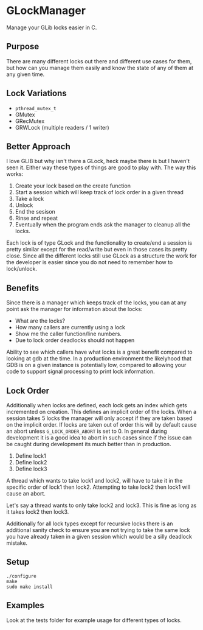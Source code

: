 # GLockManager
Manage your GLib locks easier in C.

## Purpose

There are many different locks out there and different use cases for them,
but how can you manage them easily and know the state of any of
them at any given time.

## Lock Variations
* `pthread_mutex_t`
* GMutex
* GRecMutex
* GRWLock (multiple readers / 1 writer)

## Better Approach
I love GLIB but why isn't there a GLock, heck maybe there is but I haven't seen
it. Either way these types of things are good to play with. The way this works:

1. Create your lock based on the create function
2. Start a session which will keep track of lock order in a given thread
3. Take a lock
4. Unlock
5. End the sesison
6. Rinse and repeat
7. Eventually when the program ends ask the manager to cleanup all the locks.

Each lock is of type GLock and the functionality to create/end a session is pretty
similar except for the read/write but even in those cases its pretty close.
Since all the different locks still use GLock as a structure the work for the developer
is easier since you do not need to remember how to lock/unlock.

## Benefits
Since there is a manager which keeps track of the locks, you can at any point ask the
manager for information about the locks:
* What are the locks?
* How many callers are currently using a lock
* Show me the caller function/line numbers.
* Due to lock order deadlocks should not happen

Ability to see which callers have what locks is a great benefit compared
to looking at gdb at the time. In a production environment the likelyhood
that GDB is on a given instance is potentially low, compared to allowing
your code to support signal processing to print lock information.

## Lock Order
Additionally when locks are defined, each lock gets an index which gets
incremented on creation. This defines an implicit order of the locks.
When a session takes 5 locks the manager will only accept if they are
taken based on the implicit order. If locks are taken out of order this
will by default cause an abort unless `G_LOCK_ORDER_ABORT` is set to 0.
In general during development it is a good idea to abort in such cases since
if the issue can be caught during development its much better than in
production.

1. Define lock1
2. Define lock2
2. Define lock3

A thread which wants to take lock1 and lock2, will have to take it in
the specific order of lock1 then lock2. Attempting to take lock2 then lock1
will cause an abort.

Let's say a thread wants to only take lock2 and lock3. This is fine as long
as it takes lock2 then lock3.

Additionally for all lock types except for recursive locks there is an
additional sanity check to ensure you are not trying to take the same lock
you have already taken in a given session which would be a silly deadlock mistake.

## Setup
```
./configure
make
sudo make install
```

## Examples
Look at the tests folder for example usage for different types of locks.
